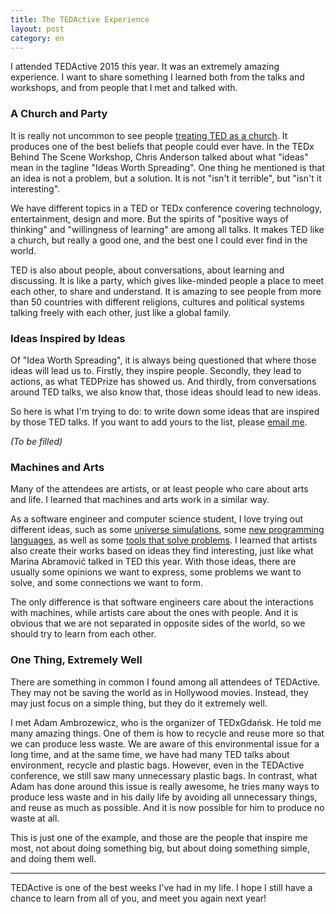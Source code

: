 ```yaml
---
title: The TEDActive Experience
layout: post
category: en
---
```


I attended TEDActive 2015 this year. It was an extremely amazing experience. I want to share something I learned both from the talks and workshops, and from people that I met and talked with.

### A Church and Party

It is really not uncommon to see people [treating TED as a church](http://www.nytimes.com/2015/03/15/opinion/sunday/the-church-of-ted.html). It produces one of the best beliefs that people could ever have. In the TEDx Behind The Scene Workshop, Chris Anderson talked about what "ideas" mean in the tagline "Ideas Worth Spreading". One thing he mentioned is that an idea is not a problem, but a solution. It is not "isn't it terrible", but "isn't it interesting".

We have different topics in a TED or TEDx conference covering technology, entertainment, design and more. But the spirits of "positive ways of thinking" and "willingness of learning" are among all talks. It makes TED like a church, but really a good one, and the best one I could ever find in the world.

TED is also about people, about conversations, about learning and discussing. It is like a party, which gives like-minded people a place to meet each other, to share and understand. It is amazing to see people from more than 50 countries with different religions, cultures and political systems talking freely with each other, just like a global family.

### Ideas Inspired by Ideas

Of "Idea Worth Spreading", it is always being questioned that where those ideas will lead us to. Firstly, they inspire people. Secondly, they lead to actions, as what TEDPrize has showed us. And thirdly, from conversations around TED talks, we also know that, those ideas should lead to new ideas.

So here is what I'm trying to do: to write down some ideas that are inspired by those TED talks. If you want to add yours to the list, please [email me](mailto:me@sorpaas.com).

*(To be filled)*

### Machines and Arts

Many of the attendees are artists, or at least people who care about arts and life. I learned that machines and arts work in a similar way.

As a software engineer and computer science student, I love trying out different ideas, such as some [universe simulations](http://universe.ns.mg), some [new programming languages](http://ns.mg/projects/munje.html), as well as some [tools that solve problems](https://github.com/project-nsmg/figure). I learned that artists also create their works based on ideas they find interesting, just like what Marina Abramović talked in TED this year. With those ideas, there are usually some opinions we want to express, some problems we want to solve, and some connections we want to form.

The only difference is that software engineers care about the interactions with machines, while artists care about the ones with people. And it is obvious that we are not separated in opposite sides of the world, so we should try to learn from each other.

### One Thing, Extremely Well

There are something in common I found among all attendees of TEDActive. They may not be saving the world as in Hollywood movies. Instead, they may just focus on a simple thing, but they do it extremely well.

I met Adam Ambrozewicz, who is the organizer of TEDxGdańsk. He told me many amazing things. One of them is how to recycle and reuse more so that we can produce less waste. We are aware of this environmental issue for a long time, and at the same time, we have had many TED talks about environment, recycle and plastic bags. However, even in the TEDActive conference, we still saw many unnecessary plastic bags. In contrast, what Adam has done around this issue is really awesome, he tries many ways to produce less waste and in his daily life by avoiding all unnecessary things, and reuse as much as possible. And it is now possible for him to produce no waste at all.

This is just one of the example, and those are the people that inspire me most, not about doing something big, but about doing something simple, and doing them well.

---

TEDActive is one of the best weeks I've had in my life. I hope I still have a chance to learn from all of you, and meet you again next year!

